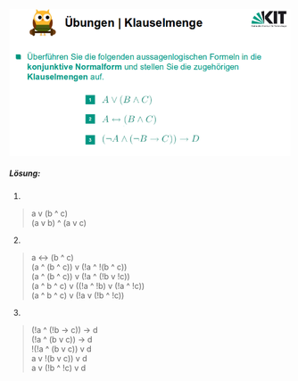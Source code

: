![Aufgabe](https://github.com/KingMus/ws-aufgaben/blob/master/Aufgaben_VL3/src-bilder/Aufgabe_Klauselmenge.png)

##### Lösung:

1)
> a v (b ^ c) <br>
> (a v b) ^ (a v c) <br>

2)
> a <-> (b ^ c) <br>
> (a ^ (b ^ c)) v (!a ^ !(b ^ c)) <br>
> (a ^ (b ^ c)) v (!a ^ (!b v !c)) <br>
> (a ^ b ^ c) v ((!a ^ !b) v (!a ^ !c)) <br>
> (a ^ b ^ c) v (!a v (!b ^ !c)) <br>

3)
> (!a ^ (!b -> c)) -> d <br>
> (!a ^ (b v c)) -> d <br>
> !(!a ^ (b v c)) v d <br>
> a v !(b v c)) v d <br>
> a v (!b ^ !c) v d <br>
